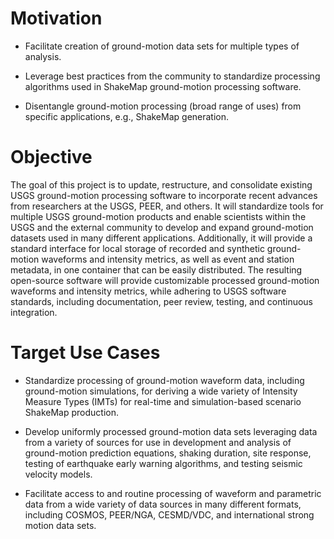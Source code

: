 # Motivation

* Facilitate creation of ground-motion data sets for multiple types of analysis.

* Leverage best practices from the community to standardize processing algorithms used in ShakeMap ground-motion processing software.

* Disentangle ground-motion processing (broad range of uses) from specific applications, e.g., ShakeMap generation.


# Objective

The goal of this project is to update, restructure, and consolidate existing USGS ground-motion processing software to
incorporate recent advances from researchers at the USGS, PEER, and others. It will standardize tools for multiple USGS
ground-motion products and enable scientists within the USGS and the external community to develop and expand
ground-motion datasets used in many different applications. Additionally, it will provide a standard interface for local
storage of recorded and synthetic ground-motion waveforms and intensity metrics, as well as event and station metadata,
in one container that can be easily distributed. The resulting open-source software will provide customizable processed
ground-motion waveforms and intensity metrics, while adhering to USGS software standards, including documentation, peer
review, testing, and continuous integration.

# Target Use Cases

* Standardize processing of ground-motion waveform data, including ground-motion simulations, for deriving a wide variety of Intensity Measure Types (IMTs) for real-time and simulation-based scenario ShakeMap production.

* Develop uniformly processed ground-motion data sets leveraging data from a variety of sources for use in development and analysis of ground-motion prediction equations, shaking duration, site response, testing of earthquake early warning algorithms, and testing seismic velocity models.

* Facilitate access to and routine processing of waveform and parametric data from a wide variety of data sources in many different formats, including COSMOS, PEER/NGA, CESMD/VDC, and international strong motion data sets.
